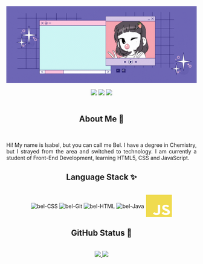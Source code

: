<div>
  <img align="center"  src="belabout.gif" alt="info-me">
</div><br>
  
<div align="center"> 
  <a href="https://www.facebook.com/bel.qrzs" target="_blank"><img src="https://img.shields.io/badge/Facebook-1877F2?style=for-the-badge&logo=facebook&logoColor=white" target="_blank"></a>
  <a href="https://www.instagram.com/belkirin" target="_blank"><img src="https://img.shields.io/badge/-Instagram-%23E4405F?style=for-the-badge&logo=instagram&logoColor=white" target="_blank"></a>
  <a href="https://www.linkedin.com/in/belraposo" target="_blank"><img src="https://img.shields.io/badge/-LinkedIn-%230077B5?style=for-the-badge&logo=linkedin&logoColor=white" target="_blank"></a>
</div><br>

<h2 align="center">About Me 💭</h2><br>

<div display="inline">
  <p align="justify" width="300px">Hi! My name is Isabel, but you can call me Bel. I have a degree in Chemistry, but I strayed from the area and switched to technology. I am currently a student of    Front-End Development, learning HTML5, CSS and JavaScript.</p>
</div>

<h2 align="center">Language Stack ✨</h2><br>

<div align="center" style="display: inline_block">
  <img align="center" alt="bel-CSS" height="60" width="70" src="https://cdn.jsdelivr.net/gh/devicons/devicon/icons/css3/css3-plain-wordmark.svg">
  <img align="center" alt="bel-Git" height="60" width="70" src="https://cdn.jsdelivr.net/gh/devicons/devicon/icons/git/git-plain.svg">
  <img align="center" alt="bel-HTML" height="60" width="70" src="https://cdn.jsdelivr.net/gh/devicons/devicon/icons/html5/html5-plain-wordmark.svg">
  <img align="center" alt="bel-Java" height="60" width="70" src="https://cdn.jsdelivr.net/gh/devicons/devicon/icons/java/java-plain.svg">
  <img align="center" alt="bel-Js" height="60" width="70" src="https://raw.githubusercontent.com/devicons/devicon/master/icons/javascript/javascript-plain.svg">
</div>

<h2 align="center">GitHub Status 🌈</h2><br>

<div align="center">
  <a href="https://github.com/belraposo">
  <img height="140em" src="https://github-readme-stats.vercel.app/api?username=belqraposo&show_icons=true&theme=aura&include_all_commits=true&count_private=true"/>
  <img height="140em" src="https://github-readme-stats.vercel.app/api/top-langs/?username=belqraposo&layout=compact&langs_count=7&theme=aura"/>
</div>
  
  ##
  

 
